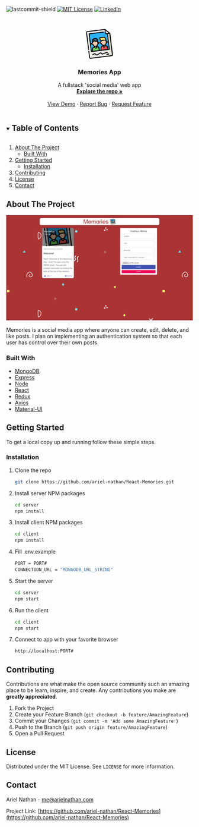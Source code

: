 <!--
*** Thanks for checking out the Best-README-Template. If you have a suggestion
*** that would make this better, please fork the repo and create a pull request
*** or simply open an issue with the tag "enhancement".
*** Thanks again! Now go create something AMAZING! :D
***
***
***
*** To avoid retyping too much info. Do a search and replace for the following:
*** ariel-nathan, React-Memories, twitter_handle, email, project_title, project_description
-->

<!-- PROJECT SHIELDS -->
<!--
*** I'm using markdown "reference style" links for readability.
*** Reference links are enclosed in brackets [ ] instead of parentheses ( ).
*** See the bottom of this document for the declaration of the reference variables
*** for contributors-url, forks-url, etc. This is an optional, concise syntax you may use.
*** https://www.markdownguide.org/basic-syntax/#reference-style-links
-->

![lastcommit-shield]
[![MIT License][license-shield]][license-url]
[![LinkedIn][linkedin-shield]][linkedin-url]

<!-- PROJECT LOGO -->
<br />
<p align="center">
  <a href="https://github.com/ariel-nathan/React-Memories">
    <img src="images/logo.png" alt="Logo" width="80" height="80">
  </a>

  <h3 align="center">Memories App</h3>

  <p align="center">
    A fullstack 'social media' web app
    <br />
    <a href="https://github.com/ariel-nathan/React-Memories"><strong>Explore the repo »</strong></a>
    <br />
    <br />
    <a href="https://reactmemories.netlify.app/">View Demo</a>
    ·
    <a href="https://github.com/ariel-nathan/React-Memories/issues">Report Bug</a>
    ·
    <a href="https://github.com/ariel-nathan/React-Memories/issues">Request Feature</a>
  </p>
</p>

<!-- TABLE OF CONTENTS -->
<details open="open">
  <summary><h2 style="display: inline-block">Table of Contents</h2></summary>
  <ol>
    <li>
      <a href="#about-the-project">About The Project</a>
      <ul>
        <li><a href="#built-with">Built With</a></li>
      </ul>
    </li>
    <li>
      <a href="#getting-started">Getting Started</a>
      <ul>
        <li><a href="#installation">Installation</a></li>
      </ul>
    </li>
    <li><a href="#contributing">Contributing</a></li>
    <li><a href="#license">License</a></li>
    <li><a href="#contact">Contact</a></li>
  </ol>
</details>

<!-- ABOUT THE PROJECT -->

## About The Project

<p align="center">
  <img src="images/memories-app.png" alt="app">
</p>

Memories is a social media app where anyone can create, edit, delete, and like posts. I plan on implementing an authentication system so that each user has control over their own posts.

### Built With

- [MongoDB](https://www.mongodb.com/)
- [Express](https://expressjs.com/)
- [Node](https://nodejs.org/en/)
- [React](https://reactjs.org/)
- [Redux](https://react-redux.js.org/)
- [Axios](https://github.com/axios/axios)
- [Material-UI](https://material-ui.com/)

<!-- GETTING STARTED -->

## Getting Started

To get a local copy up and running follow these simple steps.

### Installation

1. Clone the repo
   ```sh
   git clone https://github.com/ariel-nathan/React-Memories.git
   ```
2. Install server NPM packages
   ```sh
   cd server
   npm install
   ```
3. Install client NPM packages
   ```sh
   cd client
   npm install
   ```
4. Fill .env.example
   ```sh
   PORT = PORT#
   CONNECTION_URL = "MONGODB_URL_STRING"
   ```
5. Start the server
   ```sh
   cd server
   npm start
   ```
6. Run the client
   ```sh
   cd client
   npm start
   ```
7. Connect to app with your favorite browser
   ```sh
   http://localhost:PORT#
   ```

<!-- CONTRIBUTING -->

## Contributing

Contributions are what make the open source community such an amazing place to be learn, inspire, and create. Any contributions you make are **greatly appreciated**.

1. Fork the Project
2. Create your Feature Branch (`git checkout -b feature/AmazingFeature`)
3. Commit your Changes (`git commit -m 'Add some AmazingFeature'`)
4. Push to the Branch (`git push origin feature/AmazingFeature`)
5. Open a Pull Request

<!-- LICENSE -->

## License

Distributed under the MIT License. See `LICENSE` for more information.

<!-- CONTACT -->

## Contact

Ariel Nathan - me@arielnathan.com

Project Link: [https://github.com/ariel-nathan/React-Memories](https://github.com/ariel-nathan/React-Memories)

<!-- MARKDOWN LINKS & IMAGES -->
<!-- https://www.markdownguide.org/basic-syntax/#reference-style-links -->

[lastcommit-shield]: https://img.shields.io/github/last-commit/ariel-nathan/React-Memories/main?style=flat-square
[license-shield]: https://img.shields.io/github/license/ariel-nathan/React-Memories?style=flat-square
[license-url]: https://github.com/ariel-nathan/React-Memories/blob/master/LICENSE.txt
[linkedin-shield]: https://img.shields.io/badge/-LinkedIn-black.svg?style=flat-square&logo=linkedin&colorB=555
[linkedin-url]: https://linkedin.com/in/ariel-nathan
